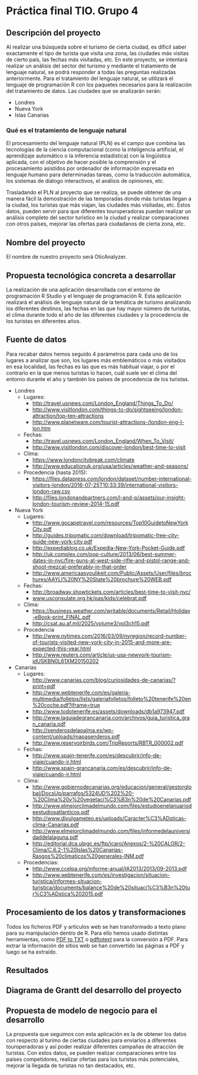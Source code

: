 # Práctica final TIO. Grupo 4

## Descripción del proyecto
Al realizar una búsqueda sobre el turismo de cierta ciudad, es díficil saber exactamente el tipo de turista que visita una zona, las ciudades más visitas de cierto país, las fechas más visitadas, etc. En este proyecto, se intentará realizar un análisis del sector del turismo y mediante el tratamiento de lenguaje natural, se podrá responder a todas las preguntas realizadas anteriormente. 
Para el tratamiento del lenguaje natural, se utilizará el lenguaje de programación R con los paquetes necesarios para la realización del tratamiento de datos.
Las ciudades que se analizarán serán: 
* Londres
* Nueva York
* Islas Canarias

### Qué es el tratamiento de lenguaje natural
El procesamiento del lenguaje natural (PLN) es el campo que combina las tecnologías de la ciencia computacional (como la inteligencia artificial, el aprendizaje automático o la inferencia estadística) con la lingüística aplicada, con el objetivo de hacer posible la comprensión y el procesamiento asistidos por ordenador de información expresada en lenguaje humano para determinadas tareas, como la traducción automática, los sistemas de diálogo interactivos, el análisis de opiniones, etc.

Trasladando el PLN al proyecto que se realiza, se puede obtener de una manera fácil la demostración de las temporadas donde más turistas llegan a la ciudad, los turistas que más viajan, las ciudades más visitadas, etc. Estos datos, pueden servir para que diferentes touroperadoras puedan realizar un análisis completo del sector turístico en la ciudad y realizar comparaciones con otros países, mejorar las ofertas para ciudadanos de cierta zona, etc.

## Nombre del proyecto
El nombre de nuestro proyecto será OticAnalyzer.

## Propuesta tecnológica concreta a desarrollar
La realización de una aplicación desarrollada con el entorno de programación R Studio y el lenguaje de programación R. Esta aplicación realizará el análisis de lenguaje natural de la temática de turismo analizando los diferentes destinos, las fechas en las que hay mayor número de turistas, el clima durante todo el año de las diferentes ciudades y la procedencia de los turistas en diferentes años.

## Fuente de datos
Para recabar datos hemos seguido 4 parámetros para cada uno de los lugares a analizar que son, los lugares más emblemáticos o más visitados en esa localidad, las fechas es las que es más habitual viajar, o por el contrario en la que menos turistas lo hacen, cuál suele ser el clima del entorno durante el año y también los países de procedencia de los turistas.

* Londres
    * Lugares:
        * http://travel.usnews.com/London_England/Things_To_Do/
        * http://www.visitlondon.com/things-to-do/sightseeing/london-attraction/top-ten-attractions
        * http://www.planetware.com/tourist-attractions-/london-eng-l-lon.htm
    * Fechas:
        * http://travel.usnews.com/London_England/When_To_Visit/
        * http://www.visitlondon.com/discover-london/best-time-to-visit
    * Clima:
        * https://www.londoncitybreak.com/climate
        * http://www.educationuk.org/usa/articles/weather-and-seasons/
    * Procedencia (hasta 2015):
        * https://files.datapress.com/london/dataset/number-international-visitors-london/2016-07-25T10:33:39/international-visitors-london-raw.csv
        * http://files.londonandpartners.com/l-and-p/assets/our-insight-london-tourism-review-2014-15.pdf
* Nueva York
    * Lugares:
        * http://www.gocapetravel.com/resources/Top10GuidetoNewYorkCity.pdf
        * http://guides.tripomatic.com/download/tripomatic-free-city-guide-new-york-city.pdf
        * http://expediablog.co.uk/Expedia-New-York-Pocket-Guide.pdf
        * http://uk.complex.com/pop-culture/2013/06/best-summer-dates-in-nyc/fire-guns-at-west-side-rifle-and-pistol-range-and-shoot-mezcal-preferably-in-that-order
        * http://www.americaasyoulikeit.com/Public/Assets/User/files/brochures/AAYLI%20NY%20State%20brochure%20WEB.pdf
    * Fechas:
        * http://broadway.showtickets.com/articles/best-time-to-visit-nyc/
        * www.usconsulate.org.hk/pas/kids/celebrat.pdf
    * Clima:
        * https://business.weather.com/writable/documents/Retail/Holiday-eBook-print_FINAL.pdf
        * http://csat.au.af.mil/2025/volume3/vol3ch15.pdf
    * Procedencia
        * http://www.nytimes.com/2016/03/09/nyregion/record-number-of-tourists-visited-new-york-city-in-2015-and-more-are-expected-this-year.html
        * http://www.reuters.com/article/us-usa-newyork-tourism-idUSKBN0L61XM20150202
* Canarias
    * Lugares:
        * http://www.canarias.com/blog/curiosidades-de-canarias/?print=pdf
        * http://www.webtenerife.com/es/galeria-multimedia/folletos/lists/galeriafolletos/folleto%20tenerife%20en%20coche.pdf?iframe=true
        * http://www.todotenerife.es/assets/downloads/db1a973947.pdf
        * http://www.laguiadegrancanaria.com/archivos/guia_turistica_gran_canaria.pdf
        * http://senderosdelapalma.es/wp-content/uploads/mapasenderos.pdf
        * http://www.reservoirbirds.com/TripReports/RBTR_000002.pdf
    * Fechas:
        * http://www.spain-tenerife.com/es/descubrir/info-de-viaje/cuando-ir.html
        * http://www.spain-grancanaria.com/es/descubrir/info-de-viaje/cuando-ir.html
    * Clima:
        * http://www.gobiernodecanarias.org/educacion/general/gestorglobal/DocsUp/parrafos/5324UD%202%20-%20Clima%20y%20vegetaci%C3%B3n%20de%20Canarias.pdf
        * http://www.elmejorclimadelmundo.com/files/estudioenelanuariodeestudiosatlanticos.pdf
        * http://www.divulgameteo.es/uploads/Caracter%C3%ADsticas-clima-Canarias.pdf
        * http://www.elmejorclimadelmundo.com/files/informedelauniversidaddelalaguna.pdf
        * http://editorial.dca.ulpgc.es/ftp/icaro/Anexos/2-%20CALOR/2-Clima/C.6.2-1%20Islas%20Canarias-Rasgos%20climaticos%20generales-INM.pdf
    * Procedencias: 
        * http://www.ccelpa.org/informe-anual/IA2013/2013/09-2013.pdf
        * http://www.webtenerife.com/es/investigacion/situacion-turistica/informes-situacion-turistica/documents/balance%20de%20situaci%C3%B3n%20tur%C3%ADstica%202015.pdf


## Procesamiento de los datos y transformaciones
Todos los ficheros PDF y artículos web se han transformado a texto plano para su manipulación dentro de R. Para ello hemos usado distintas herramientas, como [PDF to TXT](http://pdftotext.com/es/) o [pdftotext](http://www.tutorialspoint.com/unix_commands/pdftotext.htm) para la conversión a PDF. Para extrar la información de sitios web se han convertido las páginas a PDF y luego se ha extraído.

## Resultados

## Diagrama de Grantt del desarrollo del proyecto

## Propuesta de modelo de negocio para el desarrollo
La propuesta que seguimos con esta aplicación es la de obtener los datos con respecto al turimo de ciertas ciudades para enviarlos a diferentes touroperadoras y así poder realizar diferentes campañas de atracción de turistas. Con estos datos, se pueden realizar comparaciones entre los países competidores, realizar ofertas para los turistas más potenciales, mejorar la llegada de turistas no tan destacados, etc.
